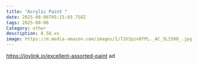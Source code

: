 ```yaml
---
title: "Acrylic Paint "
date: 2025-08-06T05:15:03.758Z
tags: 2025-08-06
Category: other
description: 0.58.xx
image: https://m.media-amazon.com/images/I/71h3pzn0fPL._AC_SL1500_.jpg
---
```

https://joylink.io/excellent-assorted-paint ad